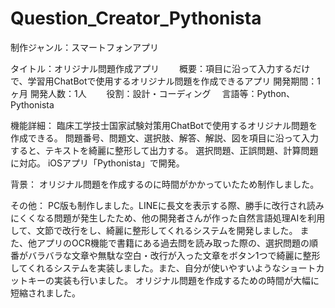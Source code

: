 # Question_Creator_Pythonista

制作ジャンル：スマートフォンアプリ

タイトル：オリジナル問題作成アプリ
　　概要：項目に沿って入力するだけで、学習用ChatBotで使用するオリジナル問題を作成できるアプリ
開発期間：1ヶ月
開発人数：1人
　　役割：設計・コーディング
　言語等：Python、Pythonista

機能詳細：
臨床工学技士国家試験対策用ChatBotで使用するオリジナル問題を作成できる。
問題番号、問題文、選択肢、解答、解説、図を項目に沿って入力すると、テキストを綺麗に整形して出力する。
選択問題、正誤問題、計算問題に対応。
iOSアプリ「Pythonista」で開発。

背景：
オリジナル問題を作成するのに時間がかかっていたため制作しました。

その他：
PC版も制作しました。LINEに長文を表示する際、勝手に改行され読みにくくなる問題が発生したため、他の開発者さんが作った自然言語処理AIを利用して、文節で改行をし、綺麗に整形してくれるシステムを開発しました。
また、他アプリのOCR機能で書籍にある過去問を読み取った際の、選択問題の順番がバラバラな文章や無駄な空白・改行が入った文章をボタン1つで綺麗に整形してくれるシステムを実装しました。また、自分が使いやすいようなショートカットキーの実装も行いました。
オリジナル問題を作成するための時間が大幅に短縮されました。
